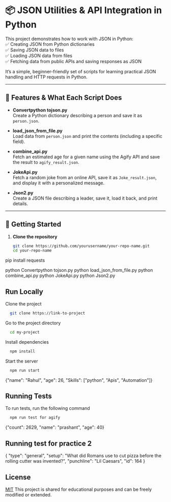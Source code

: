 
# 📦 JSON Utilities & API Integration in Python

This project demonstrates how to work with JSON in Python:  
✅ Creating JSON from Python dictionaries  
✅ Saving JSON data to files  
✅ Loading JSON data from files  
✅ Fetching data from public APIs and saving responses as JSON  

It’s a simple, beginner-friendly set of scripts for learning practical JSON handling and HTTP requests in Python.


---

## 🧰 Features & What Each Script Does

- **Convertpython tojson.py**  
  Create a Python dictionary describing a person and save it as `person.json`.

- **load_json_from_file.py**  
  Load data from `person.json` and print the contents (including a specific field).

- **combine_api.py**  
  Fetch an estimated age for a given name using the Agify API and save the result to `agify_result.json`.

- **JokeApi.py**  
  Fetch a random joke from an online API, save it as `Joke_result.json`, and display it with a personalized message.

- **Json2.py**  
  Create a JSON file describing a leader, save it, load it back, and print details.

---

## 🚀 Getting Started

1. **Clone the repository**  
   ```bash
   git clone https://github.com/yourusername/your-repo-name.git
   cd your-repo-name

pip install requests

python Convertpython tojson.py
python load_json_from_file.py
python combine_api.py
python JokeApi.py
python Json2.py


## Run Locally

Clone the project

```bash
  git clone https://link-to-project
```

Go to the project directory

```bash
  cd my-project
```

Install dependencies

```bash
  npm install
```

Start the server

```bash
  npm run start
```

{"name": "Rahul", "age": 26, "Skills": ["python", "Apis", "Automation"]}


## Running Tests

To run tests, run the following command

```bash
  npm run test for agify
```
{"count": 2629, "name": "prashant", "age": 40}


## Running test for practice 2

{
  "type": "general",
  "setup": "What did Romans use to cut pizza before the rolling cutter was invented?",
  "punchline": "Lil Caesars",
  "id": 164
}

## License

[MIT](https://choosealicense.com/licenses/mit/)
This project is shared for educational purposes and can be freely modified or extended.
